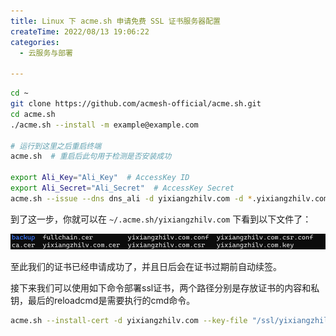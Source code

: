 ```yaml
---
title: Linux 下 acme.sh 申请免费 SSL 证书服务器配置
createTime: 2022/08/13 19:06:22
categories:
  - 云服务与部署

---
```


```bash
cd ~
git clone https://github.com/acmesh-official/acme.sh.git
cd acme.sh
./acme.sh --install -m example@example.com

# 运行到这里之后重启终端
acme.sh  # 重启后此句用于检测是否安装成功

export Ali_Key="Ali_Key"  # AccessKey ID
export Ali_Secret="Ali_Secret"  # AccessKey Secret
acme.sh --issue --dns dns_ali -d yixiangzhilv.com -d *.yixiangzhilv.com  # 申请的域名，我这里申请了通配符
```

到了这一步，你就可以在 `~/.acme.sh/yixiangzhilv.com` 下看到以下文件了：

![在这里插入图片描述](../images/e7ba7eb193fd805e4c8900e370c79004.png)

至此我们的证书已经申请成功了，并且日后会在证书过期前自动续签。

接下来我们可以使用如下命令部署ssl证书，两个路径分别是存放证书的内容和私钥，最后的reloadcmd是需要执行的cmd命令。

```bash
acme.sh --install-cert -d yixiangzhilv.com --key-file "/ssl/yixiangzhilv.com/key.pem" --fullchain-file "/ssl/yixiangzhilv.com/cert.pem" --reloadcmd "service nginx force-reload"
```


